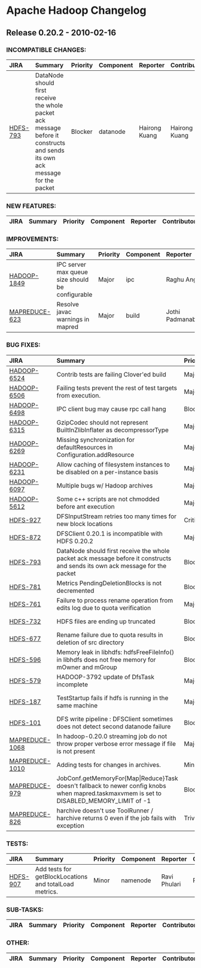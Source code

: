 # Apache Hadoop Changelog

## Release 0.20.2 - 2010-02-16

### INCOMPATIBLE CHANGES:

| JIRA | Summary | Priority | Component | Reporter | Contributor |
|:---- |:---- | :--- |:---- |:---- |:---- |
| [HDFS-793](https://issues.apache.org/jira/browse/HDFS-793) | DataNode should first receive the whole packet ack message before it constructs and sends its own ack message for the packet |  Blocker | datanode | Hairong Kuang | Hairong Kuang |


### NEW FEATURES:

| JIRA | Summary | Priority | Component | Reporter | Contributor |
|:---- |:---- | :--- |:---- |:---- |:---- |


### IMPROVEMENTS:

| JIRA | Summary | Priority | Component | Reporter | Contributor |
|:---- |:---- | :--- |:---- |:---- |:---- |
| [HADOOP-1849](https://issues.apache.org/jira/browse/HADOOP-1849) | IPC server max queue size should be configurable |  Major | ipc | Raghu Angadi | Konstantin Shvachko |
| [MAPREDUCE-623](https://issues.apache.org/jira/browse/MAPREDUCE-623) | Resolve javac warnings in mapred |  Major | build | Jothi Padmanabhan | Jothi Padmanabhan |


### BUG FIXES:

| JIRA | Summary | Priority | Component | Reporter | Contributor |
|:---- |:---- | :--- |:---- |:---- |:---- |
| [HADOOP-6524](https://issues.apache.org/jira/browse/HADOOP-6524) | Contrib tests are failing Clover'ed build |  Major | build | Konstantin Boudnik | Konstantin Boudnik |
| [HADOOP-6506](https://issues.apache.org/jira/browse/HADOOP-6506) | Failing tests prevent the rest of test targets from execution. |  Major | build | Konstantin Boudnik | Konstantin Boudnik |
| [HADOOP-6498](https://issues.apache.org/jira/browse/HADOOP-6498) | IPC client  bug may cause rpc call hang |  Blocker | ipc | Ruyue Ma | Ruyue Ma |
| [HADOOP-6315](https://issues.apache.org/jira/browse/HADOOP-6315) | GzipCodec should not represent BuiltInZlibInflater as decompressorType |  Major | io | Aaron Kimball | Aaron Kimball |
| [HADOOP-6269](https://issues.apache.org/jira/browse/HADOOP-6269) | Missing synchronization for defaultResources in Configuration.addResource |  Major | conf | Todd Lipcon | Sreekanth Ramakrishnan |
| [HADOOP-6231](https://issues.apache.org/jira/browse/HADOOP-6231) | Allow caching of filesystem instances to be disabled on a per-instance basis |  Major | fs | Tom White | Ben Slusky |
| [HADOOP-6097](https://issues.apache.org/jira/browse/HADOOP-6097) | Multiple bugs w/ Hadoop archives |  Major | fs | Ben Slusky | Ben Slusky |
| [HADOOP-5612](https://issues.apache.org/jira/browse/HADOOP-5612) | Some c++ scripts are not chmodded before ant execution |  Major | build | Todd Lipcon | Todd Lipcon |
| [HDFS-927](https://issues.apache.org/jira/browse/HDFS-927) | DFSInputStream retries too many times for new block locations |  Critical | hdfs-client | Todd Lipcon | Todd Lipcon |
| [HDFS-872](https://issues.apache.org/jira/browse/HDFS-872) | DFSClient 0.20.1 is incompatible with HDFS 0.20.2 |  Major | datanode, hdfs-client | Bassam Tabbara | Todd Lipcon |
| [HDFS-793](https://issues.apache.org/jira/browse/HDFS-793) | DataNode should first receive the whole packet ack message before it constructs and sends its own ack message for the packet |  Blocker | datanode | Hairong Kuang | Hairong Kuang |
| [HDFS-781](https://issues.apache.org/jira/browse/HDFS-781) | Metrics PendingDeletionBlocks is not decremented |  Blocker | namenode | Suresh Srinivas | Suresh Srinivas |
| [HDFS-761](https://issues.apache.org/jira/browse/HDFS-761) | Failure to process rename operation from edits log due to quota verification |  Major | namenode | Suresh Srinivas | Suresh Srinivas |
| [HDFS-732](https://issues.apache.org/jira/browse/HDFS-732) | HDFS files are ending up truncated |  Blocker | hdfs-client | Christian Kunz | Tsz Wo Nicholas Sze |
| [HDFS-677](https://issues.apache.org/jira/browse/HDFS-677) | Rename failure due to quota results in deletion of src directory |  Blocker | namenode | Suresh Srinivas | Suresh Srinivas |
| [HDFS-596](https://issues.apache.org/jira/browse/HDFS-596) | Memory leak in libhdfs: hdfsFreeFileInfo() in libhdfs does not free memory for mOwner and mGroup |  Blocker | fuse-dfs | Zhang Bingjun | Zhang Bingjun |
| [HDFS-579](https://issues.apache.org/jira/browse/HDFS-579) | HADOOP-3792 update of DfsTask incomplete |  Major | hdfs-client | Christian Kunz | Christian Kunz |
| [HDFS-187](https://issues.apache.org/jira/browse/HDFS-187) | TestStartup fails if hdfs is running in the same machine |  Major | test | Tsz Wo Nicholas Sze | Todd Lipcon |
| [HDFS-101](https://issues.apache.org/jira/browse/HDFS-101) | DFS write pipeline : DFSClient sometimes does not detect second datanode failure |  Blocker | datanode | Raghu Angadi | Hairong Kuang |
| [MAPREDUCE-1068](https://issues.apache.org/jira/browse/MAPREDUCE-1068) | In hadoop-0.20.0 streaming job do not throw proper verbose error message if file is not present |  Major | contrib/streaming | Peeyush Bishnoi | Amareshwari Sriramadasu |
| [MAPREDUCE-1010](https://issues.apache.org/jira/browse/MAPREDUCE-1010) | Adding tests for changes in archives. |  Minor | harchive | Mahadev konar | Mahadev konar |
| [MAPREDUCE-979](https://issues.apache.org/jira/browse/MAPREDUCE-979) | JobConf.getMemoryFor{Map\|Reduce}Task doesn't fallback to newer config knobs when mapred.taskmaxvmem is set to DISABLED\_MEMORY\_LIMIT of -1 |  Blocker | jobtracker, tasktracker | Arun C Murthy | Sreekanth Ramakrishnan |
| [MAPREDUCE-826](https://issues.apache.org/jira/browse/MAPREDUCE-826) | harchive doesn't use ToolRunner / harchive returns 0 even if the job fails with exception |  Trivial | harchive | Koji Noguchi | Koji Noguchi |


### TESTS:

| JIRA | Summary | Priority | Component | Reporter | Contributor |
|:---- |:---- | :--- |:---- |:---- |:---- |
| [HDFS-907](https://issues.apache.org/jira/browse/HDFS-907) | Add  tests for getBlockLocations and totalLoad metrics. |  Minor | namenode | Ravi Phulari | Ravi Phulari |


### SUB-TASKS:

| JIRA | Summary | Priority | Component | Reporter | Contributor |
|:---- |:---- | :--- |:---- |:---- |:---- |


### OTHER:

| JIRA | Summary | Priority | Component | Reporter | Contributor |
|:---- |:---- | :--- |:---- |:---- |:---- |


